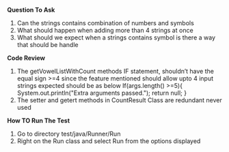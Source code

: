





**Question To Ask**

1. Can the strings contains combination of numbers and symbols
2. What should happen when adding more than 4 strings at once
3. What should we expect when a strings contains symbol is there a way that should be handle


**Code Review**
1. The getVowelListWithCount methods IF statement, shouldn’t have the equal sign >=4 since the feature mentioned should allow upto 4 input strings expected should be as below If(args.length() >=5){ System.out.println("Extra arguments passed."); return null; }
2. The setter and getert methods in CountResult Class are redundant never used


**How TO Run The Test**
1. Go to directory test/java/Runner/Run
2. Right on the Run class and select Run from the options displayed
